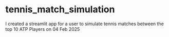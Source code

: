 # tennis_match_simulation
I created a streamlit app for a user to simulate tennis matches between the top 10 ATP Players on 04 Feb 2025
